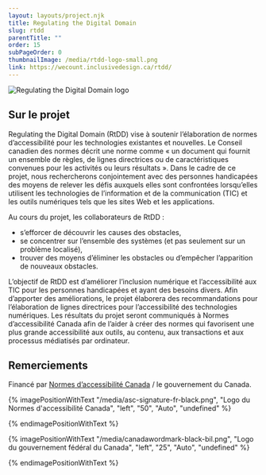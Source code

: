 ```yaml
---
layout: layouts/project.njk
title: Regulating the Digital Domain
slug: rtdd
parentTitle: ""
order: 15
subPageOrder: 0
thumbnailImage: /media/rtdd-logo-small.png
link: https://wecount.inclusivedesign.ca/rtdd/
---
```

![Regulating the Digital Domain logo](/media/rtdd-logo-small.png)

## Sur le projet

Regulating the Digital Domain (RtDD) vise à soutenir l’élaboration de normes d’accessibilité pour les technologies existantes et nouvelles. Le Conseil canadien des normes décrit une norme comme « un document qui fournit un ensemble de règles, de lignes directrices ou de caractéristiques convenues pour les activités ou leurs résultats ». Dans le cadre de ce projet, nous rechercherons conjointement avec des personnes handicapées des moyens de relever les défis auxquels elles sont confrontées lorsqu’elles utilisent les technologies de l’information et de la communication (TIC) et les outils numériques tels que les sites Web et les applications. 

Au cours du projet, les collaborateurs de RtDD :

* s’efforcer de découvrir les causes des obstacles, 
* se concentrer sur l’ensemble des systèmes (et pas seulement sur un problème localisé), 
* trouver des moyens d’éliminer les obstacles ou d’empêcher l’apparition de nouveaux obstacles. 

L’objectif de RtDD est d’améliorer l’inclusion numérique et l’accessibilité aux TIC pour les personnes handicapées et ayant des besoins divers. Afin d’apporter des améliorations, le projet élaborera des recommandations pour l’élaboration de lignes directrices pour l’accessibilité des technologies numériques. Les résultats du projet seront communiqués à Normes d’accessibilité Canada afin de l’aider à créer des normes qui favorisent une plus grande accessibilité aux outils, au contenu, aux transactions et aux processus médiatisés par ordinateur.

## Remerciements

Financé par [Normes d’accessibilité Canada](https://accessibilite.canada.ca/) / le gouvernement du Canada.

{% imagePositionWithText "/media/asc-signature-fr-black.png", "Logo du Normes d'accessibilité Canada", "left", "50", "Auto", "undefined" %}

{% endimagePositionWithText %}

{% imagePositionWithText "/media/canadawordmark-black-bil.png", "Logo du gouvernement fédéral du Canada", "left", "25", "Auto", "undefined" %}

{% endimagePositionWithText %}
